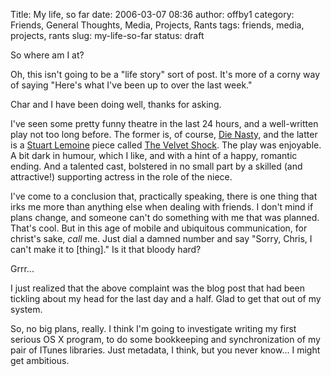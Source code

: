 Title: My life, so far
date: 2006-03-07 08:36
author: offby1
category: Friends, General Thoughts, Media, Projects, Rants
tags: friends, media, projects, rants
slug: my-life-so-far
status: draft

So where am I at?

Oh, this isn't going to be a "life story" sort of post. It's more of a corny way of saying "Here's what I've been up to over the last week."

Char and I have been doing well, thanks for asking.

I've seen some pretty funny theatre in the last 24 hours, and a well-written play not too long before. The former is, of course, [Die Nasty](http://www.die-nasty.com/), and the latter is a [Stuart Lemoine](http://www.varsconatheatre.com/teatro/home.html) piece called [The Velvet Shock](http://www.vueweekly.com/articles/default.aspx?i=3340). The play was enjoyable. A bit dark in humour, which I like, and with a hint of a happy, romantic ending. And a talented cast, bolstered in no small part by a skilled (and attractive!) supporting actress in the role of the niece.

I've come to a conclusion that, practically speaking, there is one thing that irks me more than anything else when dealing with friends. I don't mind if plans change, and someone can't do something with me that was planned. That's cool. But in this age of mobile and ubiquitous communication, for christ's sake, *call* me. Just dial a damned number and say "Sorry, Chris, I can't make it to \[thing\]." Is it that bloody hard?

Grrr\...

I just realized that the above complaint was the blog post that had been tickling about my head for the last day and a half. Glad to get that out of my system.

So, no big plans, really. I think I'm going to investigate writing my first serious OS X program, to do some bookkeeping and synchronization of my pair of ITunes libraries. Just metadata, I think, but you never know\... I might get ambitious.
